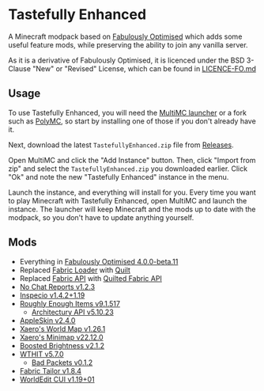 # Tastefully Enhanced

A Minecraft modpack based on [Fabulously Optimised](https://github.com/Fabulously-Optimized/fabulously-optimized) which adds some useful feature mods, while preserving the ability to join any vanilla server.

As it is a derivative of Fabulously Optimised, it is licenced under the BSD 3-Clause "New" or "Revised" License, which can be found in [LICENCE-FO.md](LICENCE-FO.md)

## Usage

To use Tastefully Enhanced, you will need the [MultiMC launcher](https://multimc.org/) or a fork such as [PolyMC](https://polymc.org/), so start by installing one of those if you don't already have it.

Next, download the latest `TastefullyEnhanced.zip` file from [Releases](https://github.com/Seercat3160/tastefully-enhanced/releases/latest).

Open MultiMC and click the "Add Instance" button. Then, click "Import from zip" and select the `TastefullyEnhanced.zip` you downloaded earlier. Click "Ok" and note the new "Tastefully Enhanced" instance in the menu.

Launch the instance, and everything will install for you. Every time you want to play Minecraft with Tastefully Enhanced, open MultiMC and launch the instance. The launcher will keep Minecraft and the mods up to date with the modpack, so you don't have to update anything yourself.

## Mods

- Everything in [Fabulously Optimised 4.0.0-beta.11](https://github.com/Fabulously-Optimized/fabulously-optimized/releases/tag/v4.0.0-beta.11)
- Replaced [Fabric Loader](https://fabricmc.net/) with [Quilt](https://quiltmc.org/)
- Replaced [Fabric API](https://modrinth.com/mod/fabric-api) with [Quilted Fabric API](https://modrinth.com/mod/qsl/)
- [No Chat Reports v1.2.3](https://modrinth.com/mod/no-chat-reports/version/Fabric-1.19-v1.2.3)
- [Inspecio v1.4.2+1.19](https://modrinth.com/mod/inspecio/version/1.4.2%2B1.19)
- [Roughly Enough Items v9.1.517](https://modrinth.com/mod/roughly-enough-items/version/9.1.517%2Bfabric)
  - [Architectury API v5.10.23](https://modrinth.com/mod/architectury-api/version/5.10.33%2Bfabric)
- [AppleSkin v2.4.0](https://modrinth.com/mod/appleskin/version/fabric-mc1.19-2.4.0)
- [Xaero's World Map v1.26.1](https://www.curseforge.com/minecraft/mc-mods/xaeros-world-map/files/3876752)
- [Xaero's Minimap v22.12.0](https://www.curseforge.com/minecraft/mc-mods/xaeros-minimap/files/3876771)
- [Boosted Brightness v2.1.2](https://modrinth.com/mod/boosted-brightness/version/2.1.2)
- [WTHIT v5.7.0](https://modrinth.com/mod/wthit/version/quilt-5.7.0)
  - [Bad Packets v0.1.2](https://modrinth.com/mod/badpackets/version/fabric-0.1.2)
- [Fabric Tailor v1.8.4](https://modrinth.com/mod/fabrictailor/version/1.8.4)
- [WorldEdit CUI v1.19+01](https://www.curseforge.com/minecraft/mc-mods/worldeditcui-fabric/files/3861076)
